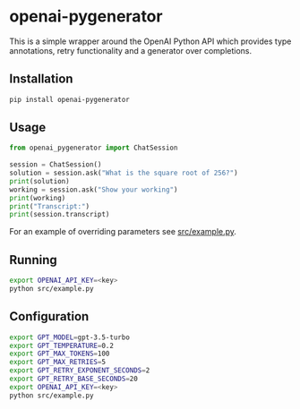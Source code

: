 # openai-pygenerator

This is a simple wrapper around the OpenAI Python API which provides
type annotations, retry functionality and a generator over completions.


## Installation

~~~bash
pip install openai-pygenerator
~~~

## Usage

~~~python
from openai_pygenerator import ChatSession
 
session = ChatSession()
solution = session.ask("What is the square root of 256?")
print(solution)
working = session.ask("Show your working")
print(working)
print("Transcript:")
print(session.transcript)
~~~

For an example of overriding parameters see [src/example.py](src/example.py).

## Running 

~~~bash
export OPENAI_API_KEY=<key>
python src/example.py
~~~

## Configuration

~~~bash
export GPT_MODEL=gpt-3.5-turbo
export GPT_TEMPERATURE=0.2
export GPT_MAX_TOKENS=100
export GPT_MAX_RETRIES=5
export GPT_RETRY_EXPONENT_SECONDS=2
export GPT_RETRY_BASE_SECONDS=20
export OPENAI_API_KEY=<key>
python src/example.py
~~~

